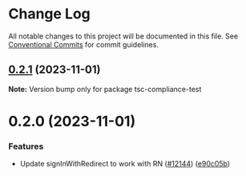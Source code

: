 # Change Log

All notable changes to this project will be documented in this file.
See [Conventional Commits](https://conventionalcommits.org) for commit guidelines.

## [0.2.1](https://github.com/jimblanc/amplify-js/compare/tsc-compliance-test@0.2.0...tsc-compliance-test@0.2.1) (2023-11-01)

**Note:** Version bump only for package tsc-compliance-test

# 0.2.0 (2023-11-01)

### Features

- Update signInWithRedirect to work with RN ([#12144](https://github.com/jimblanc/amplify-js/issues/12144)) ([e90c05b](https://github.com/jimblanc/amplify-js/commit/e90c05b1696870443b3bfb4846205a12926a9252))
